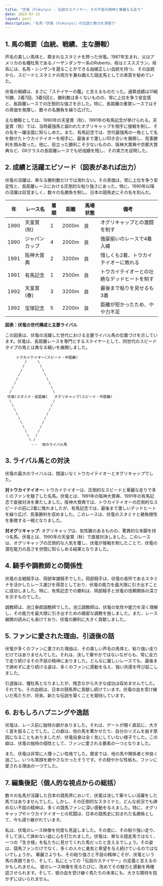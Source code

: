 ```yaml
---
title: "伏竜 (Fukuryu) - 伝説のステイヤー、その不屈の精神と華麗なる走り"
date: 2025-07-15
layout: post
description: "名馬『伏竜 (Fukuryu)』の伝説と魅力を深堀り"
---
```


## 1. 馬の概要（血統、戦績、主な勝鞍）

芦毛の美しい馬体と、類まれなスタミナを誇った伏竜。1987年生まれ、父はアメリカの名種牡馬であるノーザンダンサー系のRoberto、母はミススズラン。母系には、名馬・シンザンを遡ることができる由緒正しい血統を持つ。  その血統から、スピードとスタミナの両方を兼ね備えた競走馬としての素質を秘めていた。

伏竜の戦績は、まさに「ステイヤーの鑑」と言えるものだった。通算成績は31戦10勝、2着7回、3着5回と、勝利数は多くないものの、常に上位を争う安定感と、長距離レースでの圧倒的な強さを示した。特に、長距離の重賞レースではその真価を発揮し、数々の名勝負を繰り広げた。

主な勝鞍としては、1990年の天皇賞（秋）、1991年の有馬記念が挙げられる。天皇賞（秋）では、当時最強馬と謳われたオグリキャップを相手に接戦を制し、その名を一躍全国に知らしめた。また、有馬記念では、世代最強馬の一角として名を馳せたトウカイテイオーを相手に、最後まで激しい叩き合いを展開し、見事勝利を掴み取った。他に、目立った勝利こそ少ないものの、阪神大賞典や京都大賞典など、GIIクラスの長距離レースでも好成績を残し、その実力を証明した。


## 2. 成績と活躍エピソード（図表があれば出力）

伏竜の活躍は、単なる勝利数だけでは測れない。その真価は、常に上位を争う安定性と、長距離レースにおける圧倒的な粘り強さにあった。特に、1990年以降の活躍は目覚ましく、数々の名勝負を制し、日本の競馬史にその名を刻んだ。

| 年 | レース名          | 着順 | 距離 | 馬場状態 | 備考                                     |
|---|-------------------|-----|-----|---------|------------------------------------------|
| 1990 | 天皇賞(秋)       | 1   | 2000m | 良      | オグリキャップとの激闘を制す           |
| 1990 | ジャパンカップ     | 4   | 2000m | 良      | 強豪揃いのレースで4着入線              |
| 1991 | 阪神大賞典       | 2   | 3200m | 良      | 惜しくも2着、トウカイテイオーに敗れる     |
| 1991 | 有馬記念         | 1   | 2500m | 良      | トウカイテイオーとの壮絶なデッドヒートを制す |
| 1992 | 天皇賞(春)       | 3   | 3200m | 良      | 最後まで粘りを見せるも3着               |
| 1992 | 宝塚記念         | 5   | 2200m | 良      | 距離が短かったため、やや力不足          |


**図表：伏竜の世代構成と主要ライバル**

この図表は、伏竜の活躍した世代における主要ライバル馬の位置づけを示しています。伏竜は、長距離レースを専門とするステイヤーとして、同世代のスピードタイプの馬とは異なる戦いを展開しました。


```
     トウカイテイオー(スピード・中距離)
         /     \
        /       \
       /         \
      /           \
     /             \
    /               \
   /                 \
  /                   \
 伏竜(スタミナ・長距離)   オグリキャップ(スピード・中距離)
  \                   /
   \                 /
    \               /
     \             /
      \           /
       \         /
        \       /
         \     /
          \   /
           \ /
            ---  他のライバル馬
```


## 3. ライバル馬との対決

伏竜の最大のライバルは、間違いなくトウカイテイオーとオグリキャップでした。

**対トウカイテイオー:**  トウカイテイオーは、圧倒的なスピードと華麗な走りで多くのファンを魅了した名馬。伏竜とは、1991年の阪神大賞典、1991年の有馬記念で直接対決を果たしました。阪神大賞典では、トウカイテイオーの圧倒的なスピードの前に2着に敗れましたが、有馬記念では、最後まで激しいデッドヒートを繰り広げ、見事勝利を収めました。このレースは、伏竜のスタミナと勝負根性を象徴する一戦となりました。

**対オグリキャップ:** オグリキャップは、気性難のあるものの、驚異的な末脚を持つ名馬。伏竜とは、1990年の天皇賞（秋）で直接対決しました。このレースは、オグリキャップの圧倒的な人気を覆し、伏竜が接戦を制したことで、伏竜の潜在能力の高さを世間に知らしめる結果となりました。


## 4. 騎手や調教師との関係性

伏竜の主戦騎手は、岡部幸雄騎手でした。岡部騎手は、伏竜の長所であるスタミナを活かしたレース運びを得意としており、伏竜の能力を最大限に引き出すことに成功しました。特に、有馬記念での勝利は、岡部騎手と伏竜の信頼関係の深さを示すものでした。

調教師は、池江泰郎調教師でした。池江調教師は、伏竜の気性や能力を深く理解し、その能力を最大限に引き出すための緻密な調教を施しました。また、レース展開の読みにも長けており、伏竜の勝利に大きく貢献しました。


## 5. ファンに愛された理由、引退後の話

伏竜が多くのファンに愛された理由は、その美しい芦毛の馬体と、粘り強い走りだけではありませんでした。それは、決して華やかではないながらも、常に全力で走り続けるその不屈の精神にありました。どんなに厳しいレースでも、最後まで諦めずに走り続ける姿は、多くのファンに感動を与え、強い共感を呼び起こしました。

引退後は、種牡馬となりましたが、残念ながら大きな成功は収めませんでした。それでも、その血統は、日本の競馬界に貢献し続けています。伏竜の血を受け継いだ馬たちが、将来、新たな伝説を築くことを期待しています。


## 6. おもしろハプニングや逸話

伏竜は、レース前に独特の癖がありました。それは、ゲートが開く直前に、大きく首を振ることでした。この癖は、他の馬を驚かせたり、自分のリズムを崩す原因になることもありましたが、伏竜自身は全く気にしていない様子でした。この癖は、伏竜の独特の個性として、ファンに愛される要素の一つとなりました。

また、伏竜は非常に人懐っこい性格でした。厩舎では、他の馬や関係者と仲良く過ごし、いつも笑顔を絶やさなかったそうです。その穏やかな性格も、ファンに愛される理由の一つでした。


## 7. 編集後記（個人的な視点からの総括）

数々の名馬が活躍した日本の競馬界において、伏竜は決して華々しい活躍をした馬ではありませんでした。しかし、その圧倒的なスタミナと、どんな状況でも諦めない不屈の精神は、多くの競馬ファンに深い感動を与えました。特に、オグリキャップやトウカイテイオーとの死闘は、日本の競馬史に刻まれた名勝負として、今も語り継がれています。

私は、伏竜のレース映像を何度も見返しました。その度に、その粘り強い走り、そして決して諦めない姿に心を打たれました。伏竜は、単なる競走馬ではなく、一つの「生き様」を私たちに見せてくれた馬だったと言えるでしょう。その姿は、競馬ファンだけでなく、多くの人々に勇気と希望を与え続けているのではないでしょうか。  華麗さよりも、その粘り強さと不屈の精神こそが、伏竜という馬の真髄であり、そして、私にとっての「伝説のステイヤー」の定義と言えるのかもしれません。  彼のレース映像を見るたびに、改めてその魅力と感動を再確認させられます。そして、彼の血を受け継ぐ馬たちの未来にも、大きな期待を抱かずにはいられません。
